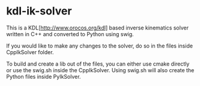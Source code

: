 # kdl-ik-solver

This is a KDL[http://www.orocos.org/kdl] based inverse kinematics solver written in C++ and converted to Python using swig.

If you would like to make any changes to the solver, do so in the files inside CppIkSolver folder.

To build and create a lib out of the files, you can either use cmake directly or use the swig.sh inside the CppIkSolver. Using swig.sh will also create the Python files inside PyIkSolver.